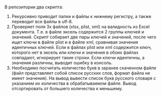 В репозитории два скрипта:

1. Рекурсивно приводит папки и файлы к нижнему регистру, а также переводит все файлы в utf-8.
2. Проверяет поля 3х файлов (xlsx, plist, xml) на валидность из Excel документа. Т.е. в файле эксель содержится 2 группы ключей и значений. Скрипт собирает две пары ключей и значений, после чего ищет ключи в файле plist и в файле xml, сравнивая значения идентичных ключей. Если в файлах plist или xml содержится ключ, которого нет в эксель или ключи и значения в обоих файлах совпадают, игнорирует такие строки. Если ключи идентичны, а значения различны, выводит ошибку в консоль.
3. Необходимо посчитать количество букв в заранее скаченном файле (файл представляет собой список русских слов, формат файла не имеет значения). На вывод вывести список букв русского словаря с указанием их количества в обрабатываемом файле.  Вывод отсортировать от большего количества к меньшему. 
